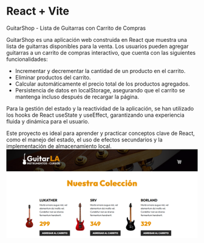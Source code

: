 # React + Vite

GuitarShop - Lista de Guitarras con Carrito de Compras

GuitarShop es una aplicación web construida en React que muestra una lista de guitarras disponibles para la venta. Los usuarios pueden agregar guitarras a un carrito de compras interactivo, que cuenta con las siguientes funcionalidades:

   - Incrementar y decrementar la cantidad de un producto en el carrito.
   -  Eliminar productos del carrito.
   - Calcular automáticamente el precio total de los productos agregados.
   - Persistencia de datos en localStorage, asegurando que el carrito se mantenga incluso después de recargar la página.

Para la gestión del estado y la reactividad de la aplicación, se han utilizado los hooks de React useState y useEffect, garantizando una experiencia fluida y dinámica para el usuario.

Este proyecto es ideal para aprender y practicar conceptos clave de React, como el manejo del estado, el uso de efectos secundarios y la implementación de almacenamiento local.
![Imagen del Proyecto](GuitarLA.png)
